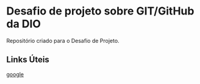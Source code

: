 # Desafio de projeto sobre GIT/GitHub da DIO
Repositório criado para o Desafio de Projeto.

## Links Úteis
[google](www.google.com)
